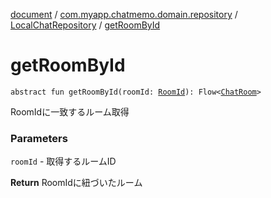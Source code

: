 [document](../../index.md) / [com.myapp.chatmemo.domain.repository](../index.md) / [LocalChatRepository](index.md) / [getRoomById](./get-room-by-id.md)

# getRoomById

`abstract fun getRoomById(roomId: `[`RoomId`](../../com.myapp.chatmemo.domain.model.value/-room-id/index.md)`): Flow<`[`ChatRoom`](../../com.myapp.chatmemo.domain.model.entity/-chat-room/index.md)`>`

RoomIdに一致するルーム取得

### Parameters

`roomId` - 取得するルームID

**Return**
RoomIdに紐づいたルーム


